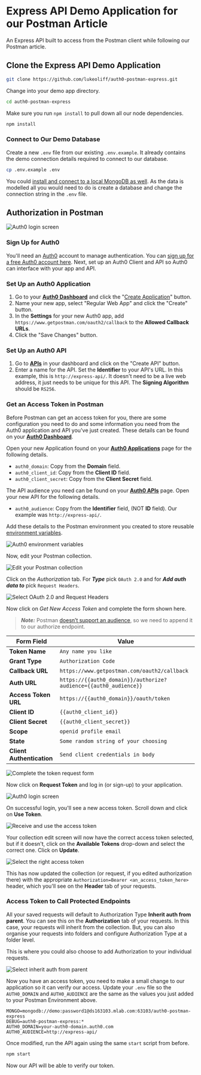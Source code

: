 # Express API Demo Application for our Postman Article

An Express API built to access from the Postman client while following our Postman article.

## Clone the Express API Demo Application

```bash
git clone https://github.com/lukeoliff/auth0-postman-express.git
```

Change into your demo app directory.

```bash
cd auth0-postman-express
```

Make sure you run `npm install` to pull down all our node dependencies.

```bash
npm install
```

### Connect to Our Demo Database

Create a new `.env` file from our existing `.env.example`. It already contains the demo connection details required to connect to our database.

```bash
cp .env.example .env
```

You could [install and connect to a local MongoDB as well](https://docs.mongodb.com/manual/administration/install-community/). As the data is modelled all you would need to do is create a database and change the connection string in the `.env` file.

## Authorization in Postman

![Auth0 login screen](https://cdn.auth0.com/blog/manage-postman/authorization.png)

### Sign Up for Auth0

You'll need an [Auth0](https://auth0.com) account to manage authentication. You can [sign up for a free Auth0 account here](https://auth0.com/signup). Next, set up an Auth0 Client and API so Auth0 can interface with your app and API.

### Set Up an Auth0 Application

1. Go to your [**Auth0 Dashboard**](https://manage.auth0.com/#/) and click the "[Create Application](https://manage.auth0.com/#/applications/create)" button.
2. Name your new app, select "Regular Web App" and click the "Create" button.
3. In the **Settings** for your new Auth0 app, add `https://www.getpostman.com/oauth2/callback` to the **Allowed Callback URLs**.
4. Click the "Save Changes" button.

### Set Up an Auth0 API

1. Go to [**APIs**](https://manage.auth0.com/#/apis) in your dashboard and click on the "Create API" button.
2. Enter a name for the API. Set the **Identifier** to your API's URL. In this example, this is `http://express-api/`. It doesn't need to be a live web address, it just needs to be unique for this API. The **Signing Algorithm** should be `RS256`.

### Get an Access Token in Postman

Before Postman can get an access token for you, there are some configuration you need to do and some information you need from the Auth0 application and API you've just created. These details can be found on your [**Auth0 Dashboard**](https://manage.auth0.com/#/). 

Open your new Application found on your [**Auth0 Applications**](https://manage.auth0.com/#/applications) page for the following details.

 - `auth0_domain`: Copy from the **Domain** field.
 - `auth0_client_id`: Copy from the **Client ID** field.
 - `auth0_client_secret`: Copy from the **Client Secret** field.

The API audience you need can be found on your [**Auth0 APIs**](https://manage.auth0.com/#/apis) page. Open your new API for the following details.

 - `auth0_audience`: Copy from the **Identifier** field, (NOT **ID** field). Our example was `http://express-api/`.

Add these details to the Postman environment you created to store reusable [environment variables](https://www.getpostman.com/docs/v6/postman/environments_and_globals/variables).

![Auth0 environment variables](https://cdn.auth0.com/blog/manage-postman/auth0-environment-variables.png)

Now, edit your Postman collection.

![Edit your Postman collection](https://cdn.auth0.com/blog/manage-postman/edit-collection.png)

Click on the *Authorization* tab. For ***Type*** pick `OAuth 2.0` and for ***Add auth data to*** pick `Request Headers`.

![Select OAuth 2.0 and Request Headers](https://cdn.auth0.com/blog/manage-postman/request-headers.png)

Now click on *Get New Access Token* and complete the form shown here.

> ***Note:*** Postman [doesn’t support an audience](https://github.com/postmanlabs/postman-app-support/issues/2934), so we need to append it to our authorize endpoint.

| Form Field                | Value                                                                      |
|---------------------------|----------------------------------------------------------------------------|
| **Token Name**            | `Any name you like`                                                        |
| **Grant Type**            | `Authorization Code`                                                       |
| **Callback URL**          | `https://www.getpostman.com/oauth2/callback`                               |
| **Auth URL**              | `https://{{auth0_domain}}/authorize?audience={{auth0_audience}}`           |
| **Access Token URL**      | `https://{{auth0_domain}}/oauth/token`                                     |
| **Client ID**             | `{{auth0_client_id}}`                                                      |
| **Client Secret**         | `{{auth0_client_secret}}`                                                  |
| **Scope**                 | `openid profile email`                                                     |
| **State**                 | `Some random string of your choosing`                                      |
| **Client Authentication** | `Send client credentials in body`                                          |

![Complete the token request form](https://cdn.auth0.com/blog/manage-postman/request-form.png)

Now click on **Request Token** and log in (or sign-up) to your application.

![Auth0 login screen](https://cdn.auth0.com/blog/manage-postman/authorization.png)

On successful login, you'll see a new access token. Scroll down and click on **Use Token**.

![Receive and use the access token](https://cdn.auth0.com/blog/manage-postman/access-token.png)

Your collection edit screen will now have the correct access token selected, but if it doesn't, click on the **Available Tokens** drop-down and select the correct one. Click on **Update**.

![Select the right access token](https://cdn.auth0.com/blog/manage-postman/token-selected.png)

This has now updated the collection (or request, if you edited authorization there) with the appropriate `Authorization=Bearer <an_access_token_here>` header, which you'll see on the **Header** tab of your requests.

### Access Token to Call Protected Endpoints

All your saved requests will default to Authorization Type **Inherit auth from parent**. You can see this on the **Authorization** tab of your requests. In this case, your requests will inherit from the collection. But, you can also organise your requests into folders and configure Authorization Type at a folder level.

This is where you could also choose to add Authorization to your individual requests.

![Select inherit auth from parent](https://cdn.auth0.com/blog/manage-postman/inherit-auth-from-parent.png)

Now you have an access token, you need to make a small change to our application so it can verify our access. Update your `.env` file so the `AUTH0_DOMAIN` and `AUTH0_AUDIENCE` are the same as the values you just added to your Postman Environment above.

```dotenv
MONGO=mongodb://demo:password1@ds163103.mlab.com:63103/auth0-postman-express
DEBUG=auth0-postman-express:*
AUTH0_DOMAIN=your-auth0-domain.auth0.com
AUTH0_AUDIENCE=http://express-api/
```

Once modified, run the API again using the same `start` script from before.

```bash
npm start
```

Now our API will be able to verify our token.